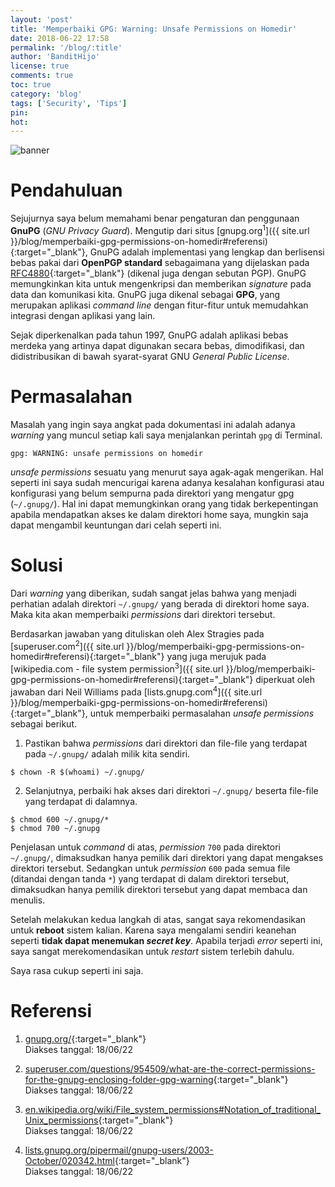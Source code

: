 ```yaml
---
layout: 'post'
title: 'Memperbaiki GPG: Warning: Unsafe Permissions on Homedir'
date: 2018-06-22 17:58
permalink: '/blog/:title'
author: 'BanditHijo'
license: true
comments: true
toc: true
category: 'blog'
tags: ['Security', 'Tips']
pin:
hot:
---
```


<!-- BANNER OF THE POST -->
<img class="post-body-img" src="{{ site.lazyload.logo_blank_banner }}" data-echo="https://s20.postimg.cc/6vuksuzgt/banner_post_17.png" alt="banner">

# Pendahuluan

Sejujurnya saya belum memahami benar pengaturan dan penggunaan **GnuPG** (*GNU Privacy Guard*). Mengutip dari situs [gnupg.org<sup>1</sup>]({{ site.url }}/blog/memperbaiki-gpg-permissions-on-homedir#referensi){:target="_blank"}, GnuPG adalah implementasi yang lengkap dan berlisensi bebas pakai dari **OpenPGP standard** sebagaimana yang dijelaskan pada [RFC4880](https://www.ietf.org/rfc/rfc4880.txt){:target="_blank"} (dikenal juga dengan sebutan PGP). GnuPG memungkinkan kita untuk mengenkripsi dan memberikan *signature* pada data dan komunikasi kita. GnuPG juga dikenal sebagai **GPG**, yang merupakan aplikasi *command line* dengan fitur-fitur untuk memudahkan integrasi dengan aplikasi yang lain.

Sejak diperkenalkan pada tahun 1997, GnuPG adalah aplikasi bebas merdeka yang artinya dapat digunakan secara bebas, dimodifikasi, dan didistribusikan di bawah syarat-syarat GNU *General Public License*.

# Permasalahan

Masalah yang ingin saya angkat pada dokumentasi ini adalah adanya *warning* yang muncul setiap kali saya menjalankan perintah `gpg` di Terminal.
```
gpg: WARNING: unsafe permissions on homedir
```

*unsafe permissions* sesuatu yang menurut saya agak-agak mengerikan. Hal seperti ini saya sudah mencurigai karena adanya kesalahan konfigurasi atau konfigurasi yang belum sempurna pada direktori yang mengatur gpg (`~/.gnupg/`). Hal ini dapat memungkinkan orang yang tidak berkepentingan apabila mendapatkan akses ke dalam direktori home saya, mungkin saja dapat mengambil keuntungan dari celah seperti ini.

# Solusi

Dari *warning* yang diberikan, sudah sangat jelas bahwa yang menjadi perhatian adalah direktori `~/.gnupg/` yang berada di direktori home saya. Maka kita akan memperbaiki *permissions* dari direktori tersebut.

Berdasarkan jawaban yang dituliskan oleh Alex Stragies pada [superuser.com<sup>2</sup>]({{ site.url }}/blog/memperbaiki-gpg-permissions-on-homedir#referensi){:target="_blank"} yang juga merujuk pada [wikipedia.com - file system permission<sup>3</sup>]({{ site.url }}/blog/memperbaiki-gpg-permissions-on-homedir#referensi){:target="_blank"} diperkuat oleh jawaban dari Neil Williams pada [lists.gnupg.com<sup>4</sup>]({{ site.url }}/blog/memperbaiki-gpg-permissions-on-homedir#referensi){:target="_blank"}, untuk memperbaiki permasalahan *unsafe permissions* sebagai berikut.

1. Pastikan bahwa *permissions* dari direktori dan file-file yang terdapat pada `~/.gnupg/` adalah milik kita sendiri.
```
$ chown -R $(whoami) ~/.gnupg/
```

2. Selanjutnya, perbaiki hak akses dari direktori `~/.gnupg/` beserta file-file yang terdapat di dalamnya.
```
$ chmod 600 ~/.gnupg/*
$ chmod 700 ~/.gnupg
```
Penjelasan untuk *command* di atas, *permission* `700` pada direktori `~/.gnupg/`, dimaksudkan hanya pemilik dari direktori yang dapat mengakses direktori tersebut. Sedangkan untuk *permission* `600` pada semua file (ditandai dengan tanda `*`) yang terdapat di dalam direktori tersebut, dimaksudkan hanya pemilik direktori tersebut yang dapat membaca dan menulis.

Setelah melakukan kedua langkah di atas, sangat saya rekomendasikan untuk **reboot** sistem kalian. Karena saya mengalami sendiri keanehan seperti **tidak dapat menemukan *secret key***. Apabila terjadi *error* seperti ini, saya sangat merekomendasikan untuk *restart* sistem terlebih dahulu.

Saya rasa cukup seperti ini saja.



# Referensi

1. [gnupg.org/](https://gnupg.org/){:target="_blank"}
<br>Diakses tanggal: 18/06/22

2. [superuser.com/questions/954509/what-are-the-correct-permissions-for-the-gnupg-enclosing-folder-gpg-warning](https://superuser.com/questions/954509/what-are-the-correct-permissions-for-the-gnupg-enclosing-folder-gpg-warning){:target="_blank"}
<br>Diakses tanggal: 18/06/22

3. [en.wikipedia.org/wiki/File_system_permissions#Notation_of_traditional_Unix_permissions](https://en.wikipedia.org/wiki/File_system_permissions#Notation_of_traditional_Unix_permissions){:target="_blank"}
<br>Diakses tanggal: 18/06/22

4. [lists.gnupg.org/pipermail/gnupg-users/2003-October/020342.html](https://lists.gnupg.org/pipermail/gnupg-users/2003-October/020342.html){:target="_blank"}
<br>Diakses tanggal: 18/06/22

